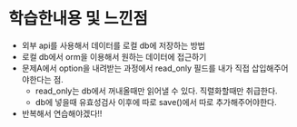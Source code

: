 # 학습한내용 및 느낀점
- 외부 api를 사용해서 데이터를 로컬 db에 저장하는 방법
- 로컬 db에서 orm을 이용해서 원하는 데이터에 접근하기
- 문제A에서 option을 내려받는 과정에서 read_only 필드를 내가 직접 삽입해주어야한다는 점.
  - read_only는 db에서 꺼내올때만 읽어낼 수 있다. 직렬화할때만 취급한다.
  - db에 넣을때 유효성검사 이후에 따로 save()에서 따로 추가해주어야한다.
- 반복해서 연습해야겠다!!